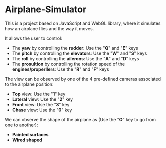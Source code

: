 # Airplane-Simulator

This is a project based on JavaScript and WebGL library, where it simulates how an airplane flies and the way it moves.

It allows the user to control:

* The **yaw** by controlling the **rudder**: Use the "**Q**" and "**E**" keys
* The **pitch** by controlling the **elevators**: Use the "**W**" and "**S**" keys
* The **roll** by controlling the **ailerons**: Use the "**A**" and "**D**" keys
* The **prosultion** by controlling the rotation speed of the **engines/properllers**: Use the "**R**" and "**F**" keys

The view can be observed by one of the 4 pre-defined cameras associated to the airplane position:

* **Top** view: Use the "**1**" key
* **Lateral** view: Use the "**2**" key
* **Front** view: Use the "**3**" key
* **Chase** view: Use the "**0**" key

We can observe the shape of the airplane as (Use the "**O**" key to go from one to another):

* **Painted surfaces**
* **Wired shaped**
